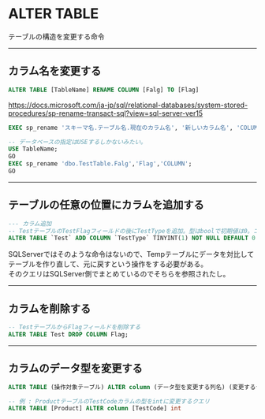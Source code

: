 # ALTER TABLE

テーブルの構造を変更する命令

---

## カラム名を変更する

```SQL : MariaDB
ALTER TABLE [TableName] RENAME COLUMN [Falg] TO [Flag]
```

<https://docs.microsoft.com/ja-jp/sql/relational-databases/system-stored-procedures/sp-rename-transact-sql?view=sql-server-ver15>  

``` sql : SQLServer
EXEC sp_rename 'スキーマ名.テーブル名.現在のカラム名', '新しいカラム名', 'COLUMN';

-- データベースの指定はUSEするしかないみたい。
USE TableName;
GO
EXEC sp_rename 'dbo.TestTable.Falg','Flag','COLUMN';
GO
```

---

## テーブルの任意の位置にカラムを追加する

``` sql : mariaDB
--- カラム追加
-- TestテーブルのTestFlagフィールドの後にTestTypeを追加。型はboolで初期値は0。コメント付き。
ALTER TABLE `Test` ADD COLUMN `TestType` TINYINT(1) NOT NULL DEFAULT 0 comment 'コメントです' AFTER `TestFlag`;
```

SQLServerではそのような命令はないので、Tempテーブルにデータを対比してテーブルを作り直して、元に戻すという操作をする必要がある。  
そのクエリはSQLServer側でまとめているのでそちらを参照されたし。  

---

## カラムを削除する

``` sql : mariaDB
-- TestテーブルからFlagフィールドを削除する
ALTER TABLE Test DROP COLUMN Flag;
```

---

## カラムのデータ型を変更する

```SQL : SQLServer
ALTER TABLE (操作対象テーブル) ALTER column (データ型を変更する列名) (変更するデータ型)

-- 例 : ProductテーブルのTestCodeカラムの型をintに変更するクエリ
ALTER TABLE [Product] ALTER column [TestCode] int
```
